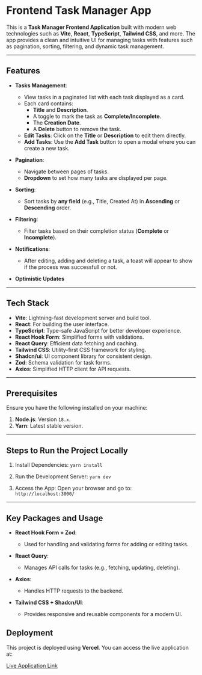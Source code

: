 # Frontend Task Manager App

This is a **Task Manager Frontend Application** built with modern web technologies such as **Vite**, **React**, **TypeScript**, **Tailwind CSS**, and more. The app provides a clean and intuitive UI for managing tasks with features such as pagination, sorting, filtering, and dynamic task management.

---

## Features

- **Tasks Management**: 
  - View tasks in a paginated list with each task displayed as a card.
  - Each card contains:
    - **Title** and **Description**.
    - A toggle to mark the task as **Complete/Incomplete**.
    - The **Creation Date**.
    - A **Delete** button to remove the task.
  - **Edit Tasks**: Click on the **Title** or **Description** to edit them directly.
  - **Add Tasks**: Use the **Add Task** button to open a modal where you can create a new task.

- **Pagination**:
  - Navigate between pages of tasks.
  - **Dropdown** to set how many tasks are displayed per page.

- **Sorting**:
  - Sort tasks by **any field** (e.g., Title, Created At) in **Ascending** or **Descending** order.

- **Filtering**:
  - Filter tasks based on their completion status (**Complete** or **Incomplete**).
 
- **Notifications**:
  - After editing, adding and deleting a task, a toast will appear to show if the process was successfull or not.
 
- **Optimistic Updates** 

---

## Tech Stack

- **Vite**: Lightning-fast development server and build tool.
- **React**: For building the user interface.
- **TypeScript**: Type-safe JavaScript for better developer experience.
- **React Hook Form**: Simplified forms with validations.
- **React Query**: Efficient data fetching and caching.
- **Tailwind CSS**: Utility-first CSS framework for styling.
- **Shadcn/ui**: UI component library for consistent design.
- **Zod**: Schema validation for task forms.
- **Axios**: Simplified HTTP client for API requests.

---

## Prerequisites

Ensure you have the following installed on your machine:

1. **Node.js**: Version `18.x`.
2. **Yarn**: Latest stable version.

---

## Steps to Run the Project Locally

1. Install Dependencies:
   `yarn install`

2. Run the Development Server:
   `yarn dev`

3. Access the App:
   Open your browser and go to:  
   `http://localhost:3000/`

---

## Key Packages and Usage

- **React Hook Form + Zod**:
  - Used for handling and validating forms for adding or editing tasks.

- **React Query**:
  - Manages API calls for tasks (e.g., fetching, updating, deleting).

- **Axios**:
  - Handles HTTP requests to the backend.

- **Tailwind CSS + Shadcn/UI**:
  - Provides responsive and reusable components for a modern UI.
 
## Deployment

This project is deployed using **Vercel**. You can access the live application at:

[Live Application Link](https://emaar-frontend.vercel.app/)

